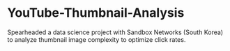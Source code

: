 # YouTube-Thumbnail-Analysis
Spearheaded a data science project with Sandbox Networks (South Korea) to analyze thumbnail image complexity to optimize click rates.
